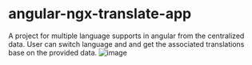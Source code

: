 # angular-ngx-translate-app
A project for multiple language supports in angular from the centralized data.
User can switch language and and get the associated translations base on the provided data.
![image](https://github.com/Prakashkhadka7/angular-ngx-translate-app/assets/40162506/f24d37c8-6ea3-4fbd-a2d5-fa1c3a40b1d5)

